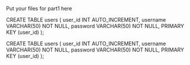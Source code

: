 Put your files for part1 here

CREATE TABLE users (
    user_id INT AUTO_INCREMENT,
    username VARCHAR(50) NOT NULL,
    password VARCHAR(50) NOT NULL,
    PRIMARY KEY (user_id)
);

CREATE TABLE users (
    user_id INT AUTO_INCREMENT,
    username VARCHAR(50) NOT NULL,
    password VARCHAR(50) NOT NULL,
    PRIMARY KEY (user_id)
);